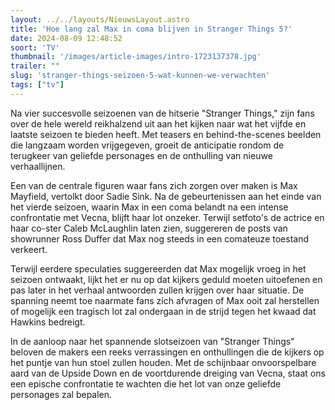 ```yaml
---
layout: ../../layouts/NieuwsLayout.astro
title: 'Hoe lang zal Max in coma blijven in Stranger Things 5?'
date: 2024-08-09 12:48:52
soort: 'TV'
thumbnail: '/images/article-images/intro-1723137378.jpg'
trailer: ""
slug: 'stranger-things-seizoen-5-wat-kunnen-we-verwachten'
tags: ["tv"]
---
```


Na vier succesvolle seizoenen van de hitserie "Stranger Things," zijn fans over de hele wereld reikhalzend uit aan het kijken naar wat het vijfde en laatste seizoen te bieden heeft. Met teasers en behind-the-scenes beelden die langzaam worden vrijgegeven, groeit de anticipatie rondom de terugkeer van geliefde personages en de onthulling van nieuwe verhaallijnen.

Een van de centrale figuren waar fans zich zorgen over maken is Max Mayfield, vertolkt door Sadie Sink. Na de gebeurtenissen aan het einde van het vierde seizoen, waarin Max in een coma belandt na een intense confrontatie met Vecna, blijft haar lot onzeker. Terwijl setfoto's de actrice en haar co-ster Caleb McLaughlin laten zien, suggereren de posts van showrunner Ross Duffer dat Max nog steeds in een comateuze toestand verkeert.

Terwijl eerdere speculaties suggereerden dat Max mogelijk vroeg in het seizoen ontwaakt, lijkt het er nu op dat kijkers geduld moeten uitoefenen en pas later in het verhaal antwoorden zullen krijgen over haar situatie. De spanning neemt toe naarmate fans zich afvragen of Max ooit zal herstellen of mogelijk een tragisch lot zal ondergaan in de strijd tegen het kwaad dat Hawkins bedreigt.

In de aanloop naar het spannende slotseizoen van "Stranger Things" beloven de makers een reeks verrassingen en onthullingen die de kijkers op het puntje van hun stoel zullen houden. Met de schijnbaar onvoorspelbare aard van de Upside Down en de voortdurende dreiging van Vecna, staat ons een epische confrontatie te wachten die het lot van onze geliefde personages zal bepalen.
